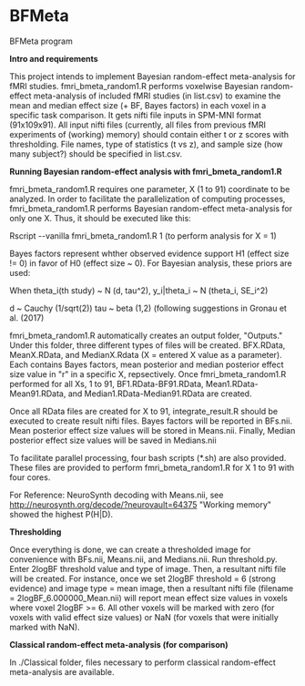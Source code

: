 # BFMeta
BFMeta program

<b> Intro and requirements </b>

This project intends to implement Bayesian random-effect meta-analysis for fMRI studies. fmri_bmeta_random1.R performs voxelwise Bayesian random-effect meta-analysis of included fMRI studies (in list.csv) to examine the mean and median effect size (+ BF, Bayes factors) in each voxel in a specific task comparison. It gets nifti file inputs in SPM-MNI format (91x109x91). All input nifti files (currently, all files from previous fMRI experiments of (working) memory) should contain either t or z scores with thresholding. File names, type of statistics (t vs z), and sample size (how many subject?) should be specified in list.csv.

<b> Running Bayesian random-effect analysis with fmri_bmeta_random1.R </b>

fmri_bmeta_random1.R requires one parameter, X (1 to 91) coordinate to be analyzed. In order to facilitate the parallelization of computing processes, fmri_bmeta_random1.R performs Bayesian random-effect meta-analysis for only one X. Thus, it should be executed like this:

Rscript --vanilla fmri_bmeta_random1.R 1
(to perform analysis for X = 1)

Bayes factors represent whther observed evidence support H1 (effect size != 0) in favor of H0 (effect size ~ 0). For Bayesian analysis, these priors are used:

When theta_i(th study) ~ N (d, tau^2), y_i|theta_i ~ N (theta_i, SE_i^2)

d ~ Cauchy (1/sqrt(2))
tau ~ beta (1,2) (following suggestions in Gronau et al. (2017)

fmri_bmeta_random1.R automatically creates an output folder, "Outputs." Under this folder, three different types of files will be created. BFX.RData, MeanX.RData, and MedianX.Rdata (X = entered X value as a parameter). Each contains Bayes factors, mean posterior and median posterior effect size value in "r" in a specific X, repsectively. Once fmri_bmeta_random1.R performed for all Xs, 1 to 91, BF1.RData-BF91.RData, Mean1.RData-Mean91.RData, and Median1.RData-Median91.RData are created. 

Once all RData files are created for X to 91, integrate_result.R should be executed to create result nifti files. Bayes factors will be reported in BFs.nii. Mean posterior effect size values will be stored in Means.nii. Finally, Median posterior effect size values will be saved in Medians.nii

To facilitate parallel processing, four bash scripts (*.sh) are also provided. These files are provided to perform fmri_bmeta_random1.R for X 1 to 91 with four cores.

For Reference:
NeuroSynth decoding with Means.nii, see http://neurosynth.org/decode/?neurovault=64375
"Working memory" showed the highest P(H|D).

<b> Thresholding </b>

Once everything is done, we can create a thresholded image for convenience with BFs.nii, Means.nii, and Medians.nii. Run threshold.py. Enter 2logBF threshold value and type of image. Then, a resultant nifti file will be created. For instance, once we set 2logBF threshold = 6 (strong evidence) and image type = mean image, then a resultant nifti file (filename = 2logBF_6.000000_Mean.nii) will report mean effect size values in voxels where voxel 2logBF >= 6. All other voxels will be marked with zero (for voxels with valid effect size values) or NaN (for voxels that were initially marked with NaN).

<b> Classical random-effect meta-analysis (for comparison) </b>

In ./Classical folder, files necessary to perform classical random-effect meta-analysis are available.

